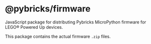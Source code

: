 # @pybricks/firmware

JavaScript package for distributing Pybricks MicroPython firmware for LEGO®
Powered Up devices.

This package contains the actual firmware `.zip` files.
